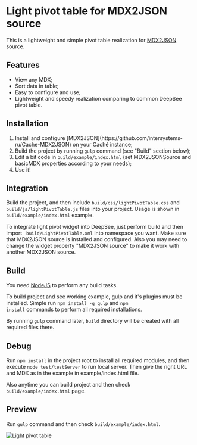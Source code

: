 Light pivot table for MDX2JSON source
====================

This is a lightweight and simple pivot table realization for 
[MDX2JSON](https://github.com/intersystems-ru/Cache-MDX2JSON) source.

## Features
<ul>
    <li>View any MDX;</li>
    <li>Sort data in table;</li>
    <li>Easy to configure and use;</li>
    <li>Lightweight and speedy realization comparing to common DeepSee pivot table.</li>
</ul>

## Installation

<ol>
    <li>Install and configure [MDX2JSON](https://github.com/intersystems-ru/Cache-MDX2JSON) on
        your Caché instance;</li>
    <li>Build the project by running <code>gulp</code> command (see "Build" section below);</li>
    <li>Edit a bit code in <code>build/example/index.html</code> (set MDX2JSONSource and basicMDX
    properties according to your needs);</li>
    <li>Use it!</li>
</ol>

## Integration

Build the project, and then include <code>build/css/lightPivotTable.css</code> and
<code>build/js/lightPivotTable.js</code> files into your project. Usage is shown in
<code>build/example/index.html</code> example.

To integrate light pivot widget into DeepSee, just perform build and then import <code>
build/LightPivotTable.xml</code> into namespace you want. Make sure that MDX2JSON source is
installed and configured. Also you may need to change the widget property "MDX2JSON source" to make
it work with another MDX2JSON source.

## Build

You need [NodeJS](http://nodejs.org/) to perform any build tasks.

To build project and see working example, gulp and it's plugins must be installed. Simple run 
<code>npm install -g gulp</code> and <code>npm install</code> commands to perform all required
installations.

By running <code>gulp</code> command later, <code>build</code> directory will be created with all
required files there.

## Debug

Run <code>npm install</code> in the project root to
install all required modules, and then execute <code>node test/testServer</code> to run local
server. Then give the right URL and MDX as in the example in example/index.html file.

Also anytime you can build project and then check <code>build/example/index.html</code> page. 

## Preview

Run <code>gulp</code> command and then check <code>build/example/index.html</code>.

![Light pivot table](https://cloud.githubusercontent.com/assets/4989256/5239656/500bc7ea-78f2-11e4-99ec-6204ec0de90c.png)